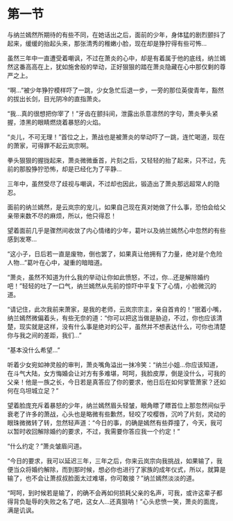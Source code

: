 # 第一节
与纳兰嫣然所期待的有些不同，在她话出之后，面前的少年，身体猛的剧烈颤抖了起来，缓缓的抬起头来，那张清秀的稚嫩小脸，现在却是狰狞得有些可怖…

虽然三年中一直遭受着嘲讽，不过在萧炎的心中，却是有着属于他的底线，纳兰嫣然这番高高在上，犹如施舍般的举动，正好狠狠的踏在萧炎隐藏在心中那仅剩的尊严之上。

“啊…”被少年狰狞模样吓了一跳，少女急忙后退一步，一旁的那位英俊青年，豁然的拔出长剑，目光阴冷的直指萧炎。

“我…真的很想把你宰了！”牙齿在颤抖间，泄露出杀意凛然的字句，萧炎拳头紧握，漆黑的眼睛燃烧着暴怒的火焰。

“炎儿，不可无理！”首位之上，萧战也是被萧炎的举动吓了一跳，连忙喝道，现在的萧家，可得罪不起云岚宗啊。

拳头狠狠的握拢起来，萧炎微微垂首，片刻之后，又轻轻的抬了起来，只不过，先前的那股狰狞恐怖，却是已经化为了平静…

三年中，虽然受尽了歧视与嘲讽，不过却也因此，锻造出了萧炎那远超常人的隐忍。

面前的纳兰嫣然，是云岚宗的宠儿，如果自己现在真对她做了什么事，恐怕会给父亲带来数不尽的麻烦，所以，他只得忍！

望着面前几乎是骤然间收敛了内心情绪的少年，葛叶以及纳兰嫣然心中忽然的有些感到发寒…

“这小子，日后若一直是废物，倒也罢了，如果真让他拥有了力量，绝对是个危险人物…”葛叶在心中，凝重的暗暗道。

“萧炎，虽然不知道为什么我的举动让你如此愤怒，不过，你…还是解除婚约吧！”轻轻的吐了一口气，纳兰嫣然从先前的惊吓中平复下了心情，小脸微沉的道。

“请记住，此次我前来萧家，是我的老师，云岚宗宗主，亲自首肯的！”抿着小嘴，纳兰嫣然微偏着头，有些无奈的道：“你可以把这当做是胁迫，不过，你也应该清楚，现实就是这样，没有什么事是绝对的公平，虽然并不想表达什么，可你也清楚你与我之间的差距，我们…”

“基本没什么希望…”

听着少女宛如神灵般的审判，萧炎嘴角溢出一抹冷笑：“纳兰小姐…你应该知道，在斗气大陆，女方悔婚会让对方有多难堪，呵呵，我脸皮厚，倒是没什么，可我的父亲！他是一族之长，今日若是真答应了你的要求，他日后在如何掌管萧家？还如何在乌坦城立足？”

望着脸庞充斥着暴怒的少年，纳兰嫣然眉头轻皱，眼角瞟了瞟首位上那忽然间似乎衰老了许多的萧战，心头也是略微有些歉然，轻咬了咬樱唇，沉吟了片刻，灵动的眼珠微微转了转，忽然轻声道：“今日的事，的确是嫣然有些莽撞了，今天，我可以暂时收回解除婚约的要求，不过，我需要你答应我一个约定！”

“什么约定？”萧炎皱眉问道。

“今日的要求，我可以延迟三年，三年之后，你来云岚宗向我挑战，如果输了，我便当众将婚约解除，而到那时候，想必你也进行了家族的成年仪式，所以，就算是输了，也不会让萧叔叔脸面太过难堪，你可敢接？”纳兰嫣然淡淡的道。

“呵呵，到时候若是输了，的确不会再如何损耗父亲的名声，可我，或许这辈子都得背负耻辱的失败之名了吧，这女人…还真狠呐！”心头悲愤一笑，萧炎的面庞，满是讥讽。
